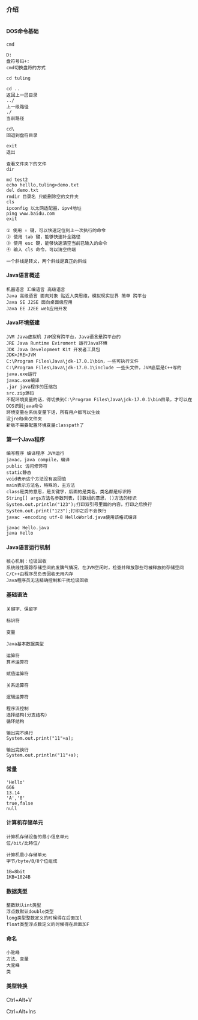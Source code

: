 ### 介绍

```

```



#### DOS命令基础

```
cmd

D:
盘符号码+:
cmd切换盘符的方式

cd tuling

cd ..
返回上一层目录
../
上一级路径
./
当前路径

cd\
回退到盘符目录

exit
退出

查看文件夹下的文件
dir

md test2
echo helllo,tuling>demo.txt
del demo.txt
rmdir 目录名 只能删除空的文件夹
cls
ipconfig 以太网适配器，ipv4地址
ping www.baidu.com
exit

① 使用 ↑ 键，可以快速定位到上一次执行的命令
② 使用 tab 键，能够快速补全路径
③ 使用 esc 键，能够快速清空当前已输入的命令
④ 输入 cls 命令，可以清空终端

一个斜线是转义，两个斜线是真正的斜线
```

#### Java语言概述

```
机器语言 汇编语言 高级语言
Java 高级语言 面向对象 贴近人类思维，模拟现实世界 简单 跨平台
Java SE J2SE 面向桌面级应用
Java EE J2EE web应用开发
```

#### Java环境搭建

```
JVM Java虚拟机 JVM没有跨平台，Java语言是跨平台的
JRE Java Runtime Eviroment 运行Java环境
JDK Java Development Kit 开发者工具包
JDK>JRE>JVM
C:\Program Files\Java\jdk-17.0.1\bin，一些可执行文件
C:\Program Files\Java\jdk-17.0.1\include 一些头文件，JVM底层是C++写的
java.exe运行
javac.exe编译
.jar java程序的压缩包
src.zip源码
不配环境变量的话，得切换到C:\Program Files\Java\jdk-17.0.1\bin目录，才可以在DOS识别java命令
环境变量在系统变量下话，所有用户都可以生效
没jre和db文件夹
新版不需要配置环境变量classpath了
```

#### 第一个Java程序

```
编写程序 编译程序 JVM运行
javac，java compile，编译
public 访问修饰符
static静态
void表示这个方法没有返回值
main表示方法名，特殊的，主方法
class是类的意思，是关键字，后面的是类名，类名都是标识符
String[] args方法名参数列表，[]数组的意思，()方法的标识
System.out.println("123");打印双引号里面的内容，打印之后换行
System.out.print("123");打印之后不会换行
javac -encoding utf-8 HelloWorld.java使用该格式编译

javac Hello.java
java Hello

```

#### Java语言运行机制

```
核心机制：垃圾回收
系统线性跟踪存储空间的发脾气情况，在JVM空闲时，检查并释放那些可被释放的存储空间
C/C++由程序员负责回收无用内存
Java程序员无法精确控制和干扰垃圾回收
```

#### 基础语法

```
关键字、保留字

标识符

变量

Java基本数据类型

运算符
算术运算符

赋值运算符

关系运算符

逻辑运算符

程序流控制
选择结构(分支结构)
循环结构

输出完不换行
System.out.print("11"+a);

输出完换行
System.out.println("11"+a);
```

#### 常量

```
'Hello'
666
13.14
'A','0'
true,false
null
```

#### 计算机存储单元

```
计算机存储设备的最小信息单元
位/bit/比特位/

计算机最小存储单元
字节/byte/B/8个位组成

1B=8bit
1KB=1024B

```

#### 数据类型

```
整数默认int类型
浮点数默认double类型
long类型整数定义的时候得在后面加l
float类型浮点数定义的时候得在后面加F
```

#### 命名

```
小驼峰
方法、变量
大驼峰
类
```

#### 类型转换





Ctrl+Alt+V

Ctrl+Alt+Ins

